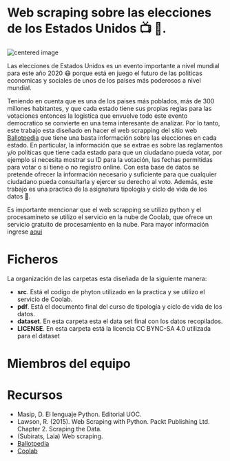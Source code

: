 # Web scraping sobre las elecciones de los Estados Unidos :tv: :newspaper:.



<img src="https://tv6.news/wp-content/uploads/2020/11/Who-has-won-the-2020-US-elections-MAP-and-ELECTORAL.jpg" alt="centered image" id="logo" data-height-percentage="100" data-actual-width="140" data-actual-height="55" class="center">




Las elecciones de Estados Unidos es un evento importante a nivel mundial para este año 2020 :mask: porque está en juego el futuro de las politicas economicas y sociales de unos de los paises más poderosos a nivel mundial. 

Teniendo en cuenta que es una de los paises más poblados, más de 300 millones habitantes, y que cada estado tiene sus propias reglas para las votaciones entonces la logistica que envuelve todo este evento democratico se convierte en una tema interesante de analizar. Por lo tanto, este trabajo esta diseñado en hacer el web scrapping del sitio web [Ballotpedia](https://ballotpedia.org/Voter_registration) que tiene una basta información sobre las elecciones en cada estado. En particular, la información que se extrae es sobre las reglamentos y/o politicas que tiene cada estado para que un ciudadano pueda votar, por ejemplo si necesita mostrar su ID para la votación, las fechas permitidas para votar o si tiene o no registro online. Con esta base de datos se pretende ofrecer la información necesario y suficiente para que cualquier ciudadano pueda consultarla y ejercer su derecho al voto. Además, este trabajo es una practica de la asignatura tipología y ciclo de vida de los datos :pencil:.

Es importante mencionar que el web scrapping se utilizo python y el procesamineto se utilizo el servicio en la nube de Coolab, que ofrece un servicio gratuito de procesamiento en la nube. Para mayor información ingrese [aqui](https://colab.research.google.com/github/tensorflow/examples/blob/master/courses/udacity_intro_to_tensorflow_for_deep_learning/l01c01_introduction_to_colab_and_python.ipynb)

# Ficheros

La organización de las carpetas esta diseñada de la siguiente manera:

* **src**. Está el codigo de phyton utilizado en la practica y se utilizo el servicio de Coolab.
* **pdf**. Está el documento final del curso de tipología y ciclo de vida de los datos.
* **dataset**. En esta carpeta esta el data set final con los datos recopilados.
* **LICENSE**. En esta carpeta está la licencia CC BYNC-SA 4.0 utilizada para el dataset

# Miembros del equipo

# Recursos
* Masip, D. El lenguaje Python. Editorial UOC.
* Lawson, R. (2015). Web Scraping with Python. Packt Publishing Ltd. Chapter 2. Scraping the Data.
* (Subirats, Laia) Web scraping. 
* [Ballotpedia](https://ballotpedia.org/Ballotpedia:About)
* [Coolab](https://ballotpedia.org/Ballotpedia:About)

